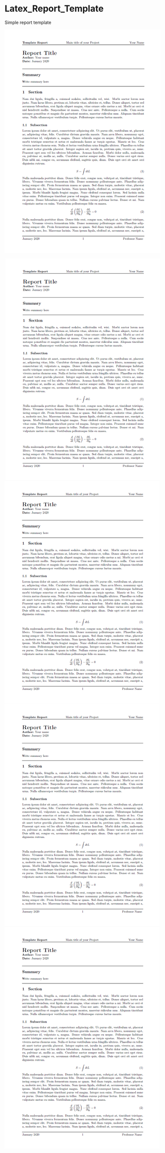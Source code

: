 # Latex_Report_Template
Simple report template

![](examples/example_page_1.png)

<div style="text-align:center"><img src="examples/example_page_1.png" width = 500 /></div>


<div class="row">
  <div class="column">
    <img src="examples/example_page_1.png" width = 500 >
  </div>
  <div class="column">
    <img src="examples/example_page_1.png" width = 500 />
  </div>
  <div class="column">
    <img src="examples/example_page_1.png" width = 500 />
  </div>
</div>
